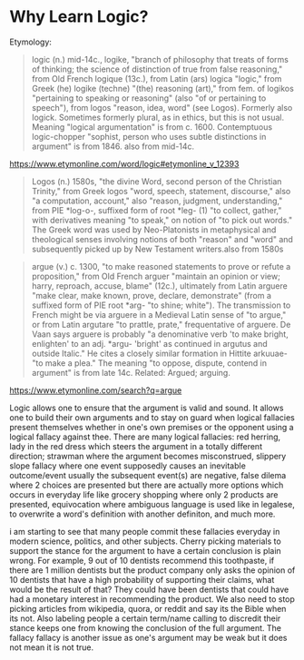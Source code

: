 # Why Learn Logic?

Etymology:
> logic (n.)
mid-14c., logike, "branch of philosophy that treats of forms of thinking; the science of distinction of true from false reasoning," from Old French logique (13c.), from Latin (ars) logica "logic," from Greek (he) logike (techne) "(the) reasoning (art)," from fem. of logikos "pertaining to speaking or reasoning" (also "of or pertaining to speech"), from logos "reason, idea, word" (see Logos). Formerly also logick. Sometimes formerly plural, as in ethics, but this is not usual. Meaning "logical argumentation" is from c. 1600. Contemptuous logic-chopper "sophist, person who uses subtle distinctions in argument" is from 1846.
also from mid-14c.

https://www.etymonline.com/word/logic#etymonline_v_12393

> Logos (n.)
1580s, "the divine Word, second person of the Christian Trinity," from Greek logos "word, speech, statement, discourse," also "a computation, account," also "reason, judgment, understanding," from PIE *log-o-, suffixed form of root *leg- (1) "to collect, gather," with derivatives meaning "to speak," on notion of "to pick out words." The Greek word was used by Neo-Platonists in metaphysical and theological senses involving notions of both "reason" and "word" and subsequently picked up by New Testament writers.also from 1580s

> argue (v.)
c. 1300, "to make reasoned statements to prove or refute a proposition," from Old French arguer "maintain an opinion or view; harry, reproach, accuse, blame" (12c.), ultimately from Latin arguere "make clear, make known, prove, declare, demonstrate" (from  a suffixed form of PIE root *arg- "to shine; white"). The transmission to French might be via arguere in a Medieval Latin sense of "to argue," or from Latin argutare "to prattle, prate," frequentative of arguere. De Vaan says arguere is probably "a denominative verb 'to make bright, enlighten' to an adj. *argu- 'bright' as continued in argutus and outside Italic." He cites a closely similar formation in Hittite arkuuae- "to make a plea." The meaning "to oppose, dispute, contend in argument" is from late 14c. Related: Argued; arguing.

https://www.etymonline.com/search?q=argue

Logic allows one to ensure that the argument is valid and sound. It allows one to build their own arguments and to stay on guard when logical fallacies present themselves whether in one's own premises or the opponent using a logical fallacy against thee. There are many logical fallacies: red herring, lady in the red dress which steers the argument in a totally different direction; strawman where the argument becomes misconstrued, slippery slope fallacy where one event supposedly causes an inevitable outcome/event usually the subsequent event(s) are negative, false dilema where 2 choices are presented but there are actually more options which occurs in everyday life like grocery shopping where only 2 products are presented, equivocation where ambiguous language is used like in legalese, to overwrite a word's definition with another definiton, and much more.

i am starting to see that many people commit these fallacies everyday in modern science, politics, and other subjects. Cherry picking materials to support the stance for the argument to have a certain conclusion is plain wrong. For example, 9 out of 10 dentists recommend this toothpaste, if there are 1 million dentists but the product company only asks the opinion of 10 dentists that have a high probability of supporting their claims, what would be the result of that? They could have been dentists that could have had a monetary interest in recommending the product. We also need to stop picking articles from wikipedia, quora, or reddit and say its the Bible when its not. Also labeling people a certain term/name calling to discredit their stance keeps one from knowing the conclusion of the full argument. The fallacy fallacy is another issue as one's argument may be weak but it does not mean it is not true.